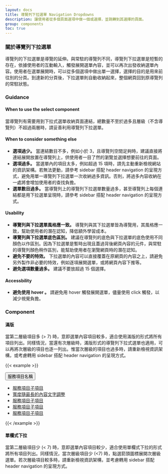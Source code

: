 ```yaml
---
layout: docs
title: 導覽列下拉選單 Navigation Dropdowns
description: 讓使用者從多個頁面選項中做一個或選擇，並跳轉到其選擇的頁面。
group: components
toc: true
---
```


### 關於導覽列下拉選單

導覽列的下拉選單是導覽的延伸。與常駐的導覽列不同，導覽列下拉選單是短暫的存在，依據使用者的互動輸入，觸發展開選單內容，並可以再次出發收納選單內容。使用者在選單展開時，可以從多個選項中做出單一選擇，選擇的目的是用來前往別的分頁。到達新的分頁後，下拉選單則自動收納起來，整個網頁回到原導覽列的常駐狀態。

### Guidance

#### When to use the select component

當導覽列有需要用到下拉式選單收納頁面連結，總數量不至於過多且層級（不含導覽列）不超過兩層時，請妥善利用導覽列下拉選單。

#### When to consider something else

- **選項過少。** 當連結數目不多，例如小於 3，且導覽列空間足夠時，建議直接將連結展開放置在導覽列上，供使用者一目了然的瀏覽並選擇想要前往的頁面。
- **選項過多。** 當選單內的項目太多，例如超過 15 項時，請先主動重新檢視網站的資訊架構。若無法更動，請參考 sidebar 搭配 header navigation 的呈現方式，避免用單一導覽列下拉選單一次收納過多資訊。否則，將過多內容收納在一處將會增加使用者的查找負擔。
- **選單數目過多。** 當導覽列上的導覽列下拉選單數量過多，甚至導覽列上每個連結都是用下拉選單呈現時，請參考 sidebar 搭配 header navigation 的呈現方式。

#### Usability

- **導覽列與下拉選單風格應一致。** 導覽列與其下拉選單皆為導覽用，其風格應一致，幫助使用者的潛在認知，降低額外學習成本。
- **導覽列與下拉選單底色區別。** 建議在導覽列的底色與下拉選單的底色使用不同顏色以作區別。因為下拉選單是暫時出現且蓋過背後網頁內容的元件，與常駐的導覽列顏色稍作區別，能幫助使用者在瀏覽網頁時的潛在認知。
- **避免不要的特效。** 下拉選單的內容可以直接覆蓋在原網頁的內容之上，請避免另外製作非必要的特效，例如逐項展開選單，或將網頁內容下推等。
- **避免選項數量過多。** 建議不要放超過 15 個選擇。

#### Accessbility

- **避免使用 hover 。** 請避免用 hover 觸發展開選單，儘量使用 click 觸發，以減少視覺負擔。

### Component

#### 滿版

當第二層級項目多 (> 7) 時，意即選單內容項目較多，適合使用滿版的形式將所有項目列出。同樣情況，當還有次層級時，滿版形式的導覽列下拉式選單也適用，可以再將次層級的項目也逐一列出。惟當次層級的項目也過多時，請重新檢視資訊架構，或考慮轉用 sidebar 搭配 header navigation 的呈現方式。

{{< example >}}

<div class="govtw-dropdown">
  <button class="dropdown-btn" type="button" id="dropdownMenuButton1" data-bs-toggle="dropdown" aria-expanded="false">
    服務項目名稱
  </button>
  <ul class="dropdown-menu" aria-labelledby="dropdownMenuButton1">
    <li><a class="dropdown-item" href="#">服務項目子項目</a></li>
    <li><a class="dropdown-item" href="#">寬度隨最長的內容文字調整</a></li>
    <li><a class="dropdown-item" href="#">服務項目子項目</a></li>
    <li><a class="dropdown-item" href="#">服務項目子項目</a></li>
    <li><a class="dropdown-item" href="#">服務項目子項目</a></li>
  </ul>
</div>

{{< /example >}}

#### 單欄式下拉

當第二層級項目少 (< 7) 時，意即選單內容項目較少，適合使用單欄式下拉的形式將所有項目列出。同樣情況，當次層級項目少 (<7) 時，點選箭頭圖標展開次層級選單。若次層級項目較多時，請重新檢視資訊架構，並考慮轉用 sidebar 搭配 header navigation 的呈現方式。
